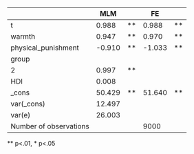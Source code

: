 |                        | MLM    |    | FE     |    |
|------------------------|--------|----|--------|----|
| t                      | 0.988  | ** | 0.988  | ** |
| warmth                 | 0.947  | ** | 0.970  | ** |
| physical_punishment    | -0.910 | ** | -1.033 | ** |
| group                  |        |    |        |    |
|   2                    | 0.997  | ** |        |    |
| HDI                    | 0.008  |    |        |    |
| _cons                  | 50.429 | ** | 51.640 | ** |
| var(_cons)             | 12.497 |    |        |    |
| var(e)                 | 26.003 |    |        |    |
| Number of observations |        |    | 9000   |    |
** p<.01, * p<.05
